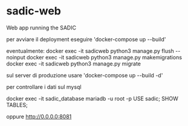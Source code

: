 # sadic-web
Web app running the SADIC

per avviare il deployment eseguire 'docker-compose up --build'

eventualmente:
docker exec -it sadicweb python3 manage.py flush --noinput
docker exec -it sadicweb python3 manage.py makemigrations
docker exec -it sadicweb python3 manage.py migrate

sul server di produzione usare 'docker-compose up --build -d'


per controllare i dati sul mysql

docker exec -it sadic_database mariadb -u root -p
USE sadic;
SHOW TABLES;

oppure http://0.0.0.0:8081
